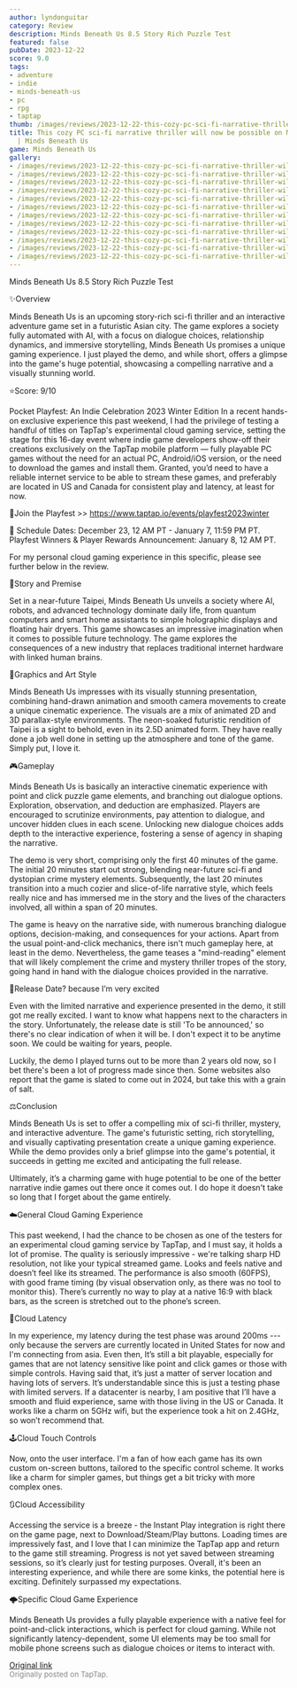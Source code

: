 ```yaml
---
author: lyndonguitar
category: Review
description: Minds Beneath Us 8.5 Story Rich Puzzle Test
featured: false
pubDate: 2023-12-22
score: 9.0
tags:
- adventure
- indie
- minds-beneath-us
- pc
- rpg
- taptap
thumb: /images/reviews/2023-12-22-this-cozy-pc-sci-fi-narrative-thriller-will-now-be-possible-on-mobile-cloud--minds-beneat-0.avif
title: This cozy PC sci-fi narrative thriller will now be possible on Mobile (Cloud)
  | Minds Beneath Us
game: Minds Beneath Us
gallery:
- /images/reviews/2023-12-22-this-cozy-pc-sci-fi-narrative-thriller-will-now-be-possible-on-mobile-cloud--minds-beneat-0.avif
- /images/reviews/2023-12-22-this-cozy-pc-sci-fi-narrative-thriller-will-now-be-possible-on-mobile-cloud--minds-beneat-1.avif
- /images/reviews/2023-12-22-this-cozy-pc-sci-fi-narrative-thriller-will-now-be-possible-on-mobile-cloud--minds-beneat-2.avif
- /images/reviews/2023-12-22-this-cozy-pc-sci-fi-narrative-thriller-will-now-be-possible-on-mobile-cloud--minds-beneat-3.avif
- /images/reviews/2023-12-22-this-cozy-pc-sci-fi-narrative-thriller-will-now-be-possible-on-mobile-cloud--minds-beneat-4.avif
- /images/reviews/2023-12-22-this-cozy-pc-sci-fi-narrative-thriller-will-now-be-possible-on-mobile-cloud--minds-beneat-5.avif
- /images/reviews/2023-12-22-this-cozy-pc-sci-fi-narrative-thriller-will-now-be-possible-on-mobile-cloud--minds-beneat-6.avif
- /images/reviews/2023-12-22-this-cozy-pc-sci-fi-narrative-thriller-will-now-be-possible-on-mobile-cloud--minds-beneat-7.avif
- /images/reviews/2023-12-22-this-cozy-pc-sci-fi-narrative-thriller-will-now-be-possible-on-mobile-cloud--minds-beneat-8.avif
- /images/reviews/2023-12-22-this-cozy-pc-sci-fi-narrative-thriller-will-now-be-possible-on-mobile-cloud--minds-beneat-9.avif
- /images/reviews/2023-12-22-this-cozy-pc-sci-fi-narrative-thriller-will-now-be-possible-on-mobile-cloud--minds-beneat-10.avif
- /images/reviews/2023-12-22-this-cozy-pc-sci-fi-narrative-thriller-will-now-be-possible-on-mobile-cloud--minds-beneat-11.avif
---
```

Minds Beneath Us
8.5
Story Rich
Puzzle
Test

✨Overview

Minds Beneath Us is an upcoming story-rich sci-fi thriller and an interactive adventure game set in a futuristic Asian city. The game explores a society fully automated with AI, with a focus on dialogue choices, relationship dynamics, and immersive storytelling, Minds Beneath Us promises a unique gaming experience.  I just played the demo, and while short, offers a glimpse into the game's huge potential, showcasing a compelling narrative and a visually stunning world.

⭐️Score: 9/10

Pocket Playfest: An Indie Celebration 2023 Winter Edition
In a recent hands-on exclusive experience this past weekend, I had the privilege of testing a handful of titles on TapTap's experimental cloud gaming service, setting the stage for this 16-day event where indie game developers show-off their creations exclusively on the TapTap mobile platform — fully playable PC games without the need for an actual PC, Android/iOS version, or the need to download the games and install them.  Granted, you’d need to have a reliable internet service to be able to stream these games, and preferably are located in US and Canada for consistent play and latency, at least for now.

🔗Join the Playfest >>
https://www.taptap.io/events/playfest2023winter

📅 Schedule
Dates: December 23, 12 AM PT - January 7, 11:59 PM PT.
Playfest Winners & Player Rewards Announcement: January 8, 12 AM PT.

For my personal cloud gaming experience in this specific, please see further below in the review.

📖Story and Premise

Set in a near-future Taipei, Minds Beneath Us unveils a society where AI, robots, and advanced technology dominate daily life, from quantum computers and smart home assistants to simple holographic displays and floating hair dryers. This game showcases an impressive imagination when it comes to possible future technology. The game explores the consequences of a new industry that replaces traditional internet hardware with linked human brains.

🎨Graphics and Art Style

Minds Beneath Us impresses with its visually stunning presentation, combining hand-drawn animation and smooth camera movements to create a unique cinematic experience.  The visuals are a mix of animated 2D and 3D parallax-style environments. The neon-soaked futuristic rendition of Taipei is a sight to behold, even in its 2.5D animated form. They have really done a job well done in setting up the atmosphere and tone of the game. Simply put, I love it.

🎮Gameplay

Minds Beneath Us is basically an interactive cinematic experience with point and click puzzle game elements, and branching out dialogue options. Exploration, observation, and deduction are emphasized. Players are encouraged to scrutinize environments, pay attention to dialogue, and uncover hidden clues in each scene. Unlocking new dialogue choices adds depth to the interactive experience, fostering a sense of agency in shaping the narrative.

The demo is very short, comprising only the first 40 minutes of the game. The initial 20 minutes start out strong, blending near-future sci-fi and dystopian crime mystery elements. Subsequently, the last 20 minutes transition into a much cozier and slice-of-life narrative style, which feels really nice and has immersed me in the story and the lives of the characters involved, all within a span of 20 minutes.

The game is heavy on the narrative side, with numerous branching dialogue options, decision-making, and consequences for your actions. Apart from the usual point-and-click mechanics, there isn't much gameplay here, at least in the demo. Nevertheless, the game teases a "mind-reading" element that will likely complement the crime and mystery thriller tropes of the story, going hand in hand with the dialogue choices provided in the narrative.

📅Release Date? because I’m very excited

Even with the limited narrative and experience presented in the demo, it still got me really excited. I want to know what happens next to the characters in the story. Unfortunately, the release date is still 'To be announced,' so there's no clear indication of when it will be. I don't expect it to be anytime soon. We could be waiting for years, people.

Luckily, the demo I played turns out to be more than 2 years old now, so I bet there's been a lot of progress made since then. Some websites also report that the game is slated to come out in 2024, but take this with a grain of salt.

⚖️Conclusion

Minds Beneath Us is set to offer a compelling mix of sci-fi thriller, mystery, and interactive adventure. The game's futuristic setting, rich storytelling, and visually captivating presentation create a unique gaming experience. While the demo provides only a brief glimpse into the game's potential, it succeeds in getting me excited and anticipating the full release.

Ultimately, it’s a charming game with huge potential to be one of the better narrative indie games out there once it comes out. I do hope it doesn't take so long that I forget about the game entirely.

☁️General Cloud Gaming Experience

This past weekend, I had the chance to be chosen as one of the testers for an experimental cloud gaming service by TapTap, and I must say, it holds a lot of promise. The quality is seriously impressive - we're talking sharp HD resolution, not like your typical streamed game. Looks and feels native and doesn’t feel like its streamed. The performance is also smooth (60FPS), with good frame timing (by visual observation only, as there was no tool to monitor this). There’s currently no way to play at a native 16:9 with black bars, as the screen is stretched out to the phone’s screen.

📶Cloud Latency

In my experience, my latency during the test phase was around 200ms --- only because the servers are currently located in United States for now and I'm connecting from asia. Even then, It’s still a bit playable, especially for games that are not latency sensitive like point and click games or those with simple controls. Having said that, it’s just a matter of server location and having lots of servers. It’s understandable since this is just a testing phase with limited servers. If a datacenter is nearby, I am positive that I’ll have a smooth and fluid experience, same with those living in the US or Canada. It works like a charm on 5GHz wifi, but the experience took a hit on 2.4GHz, so won’t recommend that.

🕹Cloud Touch Controls

Now, onto the user interface. I'm a fan of how each game has its own custom on-screen buttons, tailored to the specific control scheme. It works like a charm for simpler games, but things get a bit tricky with more complex ones.

🔃Cloud Accessibility

Accessing the service is a breeze - the Instant Play integration is right there on the game page, next to Download/Steam/Play buttons.  Loading times are impressively fast, and I love that I can minimize the TapTap app and return to the game still streaming. Progress is not yet saved between streaming sessions, so it’s clearly just for testing purposes. Overall, it's been an interesting experience, and while there are some kinks, the potential here is exciting. Definitely surpassed my expectations.

🌩Specific Cloud Game Experience

Minds Beneath Us provides a fully playable experience with a native feel for point-and-click interactions, which is perfect for cloud gaming. While not significantly latency-dependent, some UI elements may be too small for mobile phone screens such as dialogue choices or items to interact with.

[Original link](https://www.taptap.io/post/6654104)<br><span style="font-size: 0.95em; color: #888;">Originally posted on TapTap.</span>